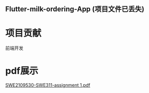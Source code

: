 ## Flutter-milk-ordering-App (项目文件已丢失)
# 项目贡献
前端开发
# pdf展示
[SWE2109530-SWE311-assignment 1.pdf](https://github.com/user-attachments/files/19057895/SWE2109530-SWE311-assignment.1.pdf)

